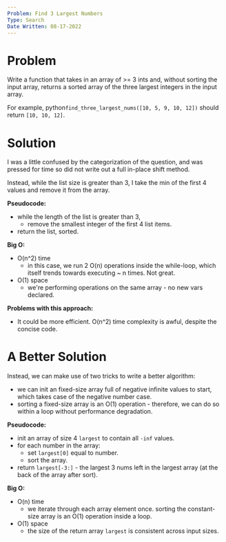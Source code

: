 ```yaml
---
Problem: Find 3 Largest Numbers
Type: Search
Date Written: 08-17-2022
---
```


# Problem
Write a function that takes in an array of >= 3 ints and, without sorting the input array, returns a sorted array of the three largest integers in the input array.

For example, python```find_three_largest_nums([10, 5, 9, 10, 12])``` should return ```[10, 10, 12]```.

# Solution
I was a little confused by the categorization of the question, and was pressed for time so did not write out a full in-place shift method.

Instead, while the list size is greater than 3, I take the min of the first 4 values and remove it from the array.

**Pseudocode:**
- while the length of the list is greater than 3,
  - remove the smallest integer of the first 4 list items.
- return the list, sorted.

**Big O:**
- O(n^2) time
  - in this case, we run 2 O(n) operations inside the while-loop, which itself trends towards executing ~ n times. Not great.
- O(1) space
  - we're performing operations on the same array - no new vars declared.

**Problems with this approach:**
- It could be more efficient. O(n^2) time complexity is awful, despite the concise code.

# A Better Solution
Instead, we can make use of two tricks to write a better algorithm:
- we can init an fixed-size array full of negative infinite values to start, which takes case of the negative number case.
- sorting a fixed-size array is an O(1) operation - therefore, we can do so within a loop without performance degradation.

**Pseudocode:**
- init an array of size 4 ```largest``` to contain all ```-inf``` values.
- for each number in the array:
  - set ```largest[0]``` equal to number.
  - sort the array.
- return ```largest[-3:]``` - the largest 3 nums left in the largest array (at the back of the array after sort).

**Big O:**
- O(n) time
  - we iterate through each array element once. sorting the constant-size array is an O(1) operation inside a loop. 
- O(1) space  
  - the size of the return array ```largest``` is consistent across input sizes.